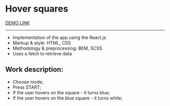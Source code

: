 # Hover squares
[DEMO LINK](https://tanyakovchuk.github.io/react_hover-squares_tt/)
__________________________________________________________________________
- Implementation of the app using the React.js
- Markup & style: HTML, CSS
- Methodology & preprocessing: BEM, SCSS
- Uses a fetch to retrieve data


## Work description:
- Choose mode; 
- Press START;
- If the user hovers on the square - it turns blue;
- If the user hovers on the blue square - it turns white;
